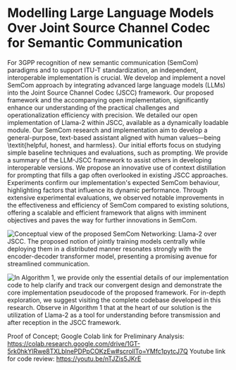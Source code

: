 # Modelling Large Language Models Over Joint Source Channel Codec for Semantic Communication

For 3GPP recognition of new semantic communication (SemCom) paradigms and to support ITU-T standardization, an independent, interoperable implementation is crucial. We develop and implement a novel SemCom approach by integrating advanced large language models (LLMs) into the Joint Source Channel Codec (JSCC) framework. Our proposed framework and the accompanying open implementation, significantly enhance our understanding of the practical challenges and operationalization efficiency with precision. We detailed our open implementation of Llama-2 within JSCC, available as a dynamically loadable module. Our SemCom research and implementation aim to develop a general-purpose, text-based assistant aligned with human values—being \textit{helpful, honest, and harmless}. Our initial efforts focus on studying simple baseline techniques and evaluations, such as prompting. We provide a summary of the LLM-JSCC framework to assist others in developing interoperable versions. We propose an innovative use of context distillation for prompting that fills a gap often overlooked in existing JSCC approaches. Experiments confirm our implementation's expected SemCom behaviour, highlighting factors that influence its dynamic performance. Through extensive experimental evaluations, we observed notable improvements in the effectiveness and efficiency of SemCom compared to existing solutions, offering a scalable and efficient framework that aligns with imminent objectives and paves the way for further innovations in SemCom.



![Conceptual view of the proposed SemCom Networking: Llama-2 over JSCC. The proposed notion of jointly training models centrally while deploying them in a distributed manner resonates strongly with the encoder-decoder transformer model, presenting a promising avenue for streamlined communication.](http://url/to/img.png)

![In Algorithm 1, we provide only the essential details of our
implementation code to help clarify and track our convergent
design and demonstrate the core implementation pseudocode
of the proposed framework. For in-depth exploration, we
suggest visiting the complete
codebase developed in this research.
Observe in Algorithm 1 that at the heart of our solution is
the utilization of Llama-2 as a tool for understanding before
transmission and after reception in the JSCC framework.](https://github.com/rajayarli/LLAMA2-JSCC/blob/ec3ce6ff59994dabf3a37d5b0982031865f31a20/Algorithm11.png)

Proof of Concept; Google Colab link for Preliminary Analysis:
https://colab.research.google.com/drive/1GT-5rk0hkYlRwe8TXLblnePDPpCOKzEw#scrollTo=YMfc1pytcJ7Q 
Youtube link for code review:
https://youtu.be/nTJZis5JKrE 

